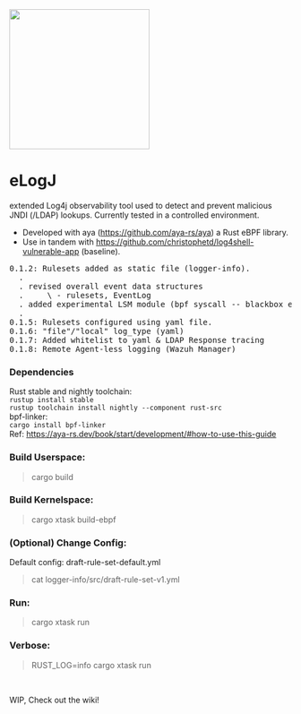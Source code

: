 <img src="https://github.com/WillGAndre/eLogJ/blob/main/elogj.png" width="250">

# eLogJ
extended Log4j observability tool used to detect and prevent malicious JNDI (/LDAP) lookups. Currently tested in a controlled environment.<br>
- Developed with aya (https://github.com/aya-rs/aya) a Rust eBPF library.<br>
- Use in tandem with https://github.com/christophetd/log4shell-vulnerable-app (baseline).

<pre>
0.1.2: Rulesets added as static file (logger-info).
  .
  . revised overall event data structures
  .     \ - rulesets, EventLog
  . added experimental LSM module (bpf syscall -- blackbox eLogJ)
  .
0.1.5: Rulesets configured using yaml file.
0.1.6: "file"/"local" log_type (yaml)
0.1.7: Added whitelist to yaml & LDAP Response tracing
0.1.8: Remote Agent-less logging (Wazuh Manager)
</pre>

### Dependencies
Rust stable and nightly toolchain: 
<br>
`rustup install stable`
<br>
`rustup toolchain install nightly --component rust-src`
<br>
bpf-linker:
<br>
`cargo install bpf-linker`
<br>
Ref: https://aya-rs.dev/book/start/development/#how-to-use-this-guide

### Build Userspace:
> cargo build

### Build Kernelspace:
> cargo xtask build-ebpf

### (Optional) Change Config:
Default config: draft-rule-set-default.yml
> cat logger-info/src/draft-rule-set-v1.yml

### Run:
> cargo xtask run

### Verbose:
> RUST_LOG=info cargo xtask run

<br>

WIP, Check out the wiki!
